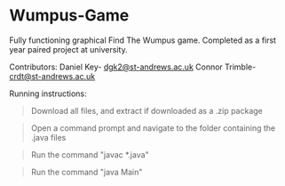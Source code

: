 # Wumpus-Game
Fully functioning graphical Find The Wumpus game. Completed as a first year paired project at university.

Contributors: 
Daniel Key- dgk2@st-andrews.ac.uk
Connor Trimble- crdt@st-andrews.ac.uk

Running instructions: 

> Download all files, and extract if downloaded as a .zip package

> Open a command prompt and navigate to the folder containing the .java files

> Run the command "javac &#42;.java"

> Run the command "java Main"
